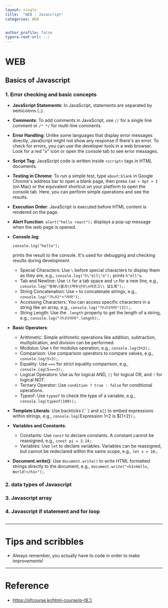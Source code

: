 ```yaml
---
layout: single
title:  "WEB : Javascript"
categories: WEB


author_profile: false
typora-root-url: ../
---
```


# WEB

## Basics of Javascript

### 1. Error checking and basic concepts

- **JavaScript Statements**: In JavaScript, statements are separated by semicolons (`;`).

- **Comments**: To add comments in JavaScript, use `//` for a single line comment or `/* */` for multi-line comments.

- **Error Handling**: Unlike some languages that display error messages directly, JavaScript might not show any response if there's an error. To check for errors, you can use the developer tools in a web browser. Look for a red "x" icon or open the console tab to see error messages.

- **Script Tag**: JavaScript code is written inside `<script>` tags in HTML documents.

- **Testing in Chrome**: To run a simple test, type `about:blank` in Google Chrome's address bar to open a blank page, then press `Cmd + Opt + I` (on Mac) or the equivalent shortcut on your platform to open the console tab. Here, you can perform simple operations and see the results.

- **Execution Order**: JavaScript is executed before HTML content is rendered on the page.

- **Alert Function**: `alert("hello react");` displays a pop-up message when the web page is opened.

- **Console.log**: 

  ```
  console.log("hello");
  ```

   prints the result to the console. It's used for debugging and checking results during development.

  - Special Characters: Use `\` before special characters to display them as they are, e.g., `console.log("h\"ell\"o");` prints `h"ell"o`.
  - Tab and Newline: Use `\t` for a tab space and `\n` for a new line, e.g., `console.log("동해\t물과\t백두산이\n마르고\\ 닳도록");`.
  - String Concatenation: Use `+` to concatenate strings, e.g., `console.log("가나다"+"라마");`.
  - Accessing Characters: You can access specific characters in a string like an array, e.g., `console.log("가나다라마"[3]);`.
  - String Length: Use the `.length` property to get the length of a string, e.g., `console.log("가나다라마".length);`.

- **Basic Operators**:

  - Arithmetic: Simple arithmetic operations like addition, subtraction, multiplication, and division can be performed.
  - Modulus: Use `%` for modulus operation, e.g., `console.log(5%3);`.
  - Comparison: Use comparison operators to compare values, e.g., `console.log(5>3);`.
  - Equality: Use `===` for strict equality comparison, e.g., `console.log(5===3);`.
  - Logical Operators: Use `&&` for logical AND, `||` for logical OR, and `!` for logical NOT.
  - Ternary Operator: Use `condition ? true : false` for conditional operations.
  - Typeof: Use `typeof` to check the type of a variable, e.g., `console.log(typeof(100));`.

- **Template Literals**: Use backticks (```) and `${}` to embed expressions within strings, e.g., `console.log(`Expression 1+2 is ${1+2}`);`.

- **Variables and Constants**:

  - Constants: Use `const` to declare constants. A constant cannot be reassigned, e.g., `const pi = 3.14;`.
  - Variables: Use `let` to declare variables. Variables can be reassigned, but cannot be redeclared within the same scope, e.g., `let x = 10;`.

- **Document.write()**: Use `document.write()` to write HTML formatted strings directly to the document, e.g., `document.write("<h1>Hello, World!</h1>");`.

### 2. data types of Javascript

### 3. Javascript array

### 4. Javascript if statement and for loop 

```javasc

```







---

# Tips and scribbles

* Always remember, you actually have to code in order to make improvements!

  


---

# Reference

* https://ofcourse.kr/html-course/p-태그

